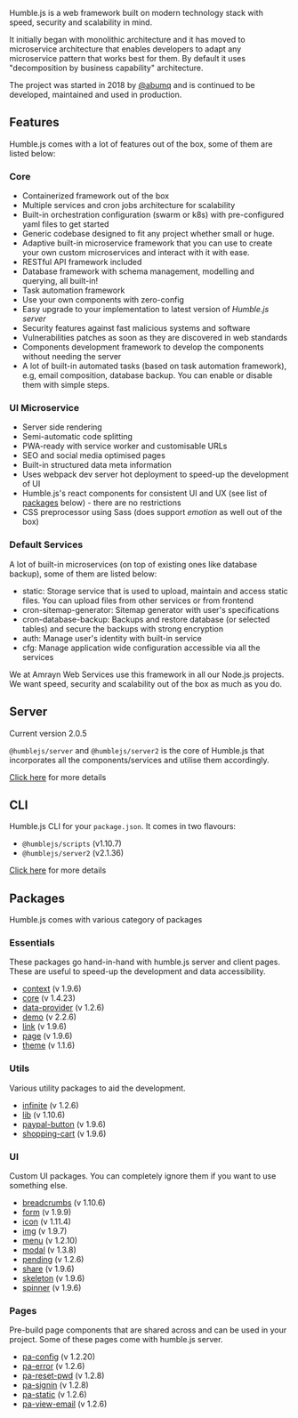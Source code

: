 Humble.js is a web framework built on modern technology stack with speed, security and scalability in mind.

It initially began with monolithic architecture and it has moved to microservice architecture that enables developers to adapt any microservice pattern that works best for them. By default it uses "decomposition by business capability" architecture.

The project was started in 2018 by [@abumq](https://github.com/abumq) and is continued to be developed, maintained and used in production.

## Features

Humble.js comes with a lot of features out of the box, some of them are listed below:

### Core

* Containerized framework out of the box
* Multiple services and cron jobs architecture for scalability
* Built-in orchestration configuration (swarm or k8s) with pre-configured yaml files to get started
* Generic codebase designed to fit any project whether small or huge.
* Adaptive built-in microservice framework that you can use to create your own custom microservices and interact with it with ease.
* RESTful API framework included
* Database framework with schema management, modelling and querying, all built-in!
* Task automation framework
* Use your own components with zero-config
* Easy upgrade to your implementation to latest version of _Humble.js server_
* Security features against fast malicious systems and software
* Vulnerabilities patches as soon as they are discovered in web standards
* Components development framework to develop the components without needing the server
* A lot of built-in automated tasks (based on task automation framework), e.g, email composition, database backup. You can enable or disable them with simple steps.

### UI Microservice
  * Server side rendering
  * Semi-automatic code splitting
  * PWA-ready with service worker and customisable URLs
  * SEO and social media optimised pages
  * Built-in structured data meta information
  * Uses webpack dev server hot deployment to speed-up the development of UI
  * Humble.js's react components for consistent UI and UX (see list of [packages](/#packages) below) - there are no restrictions
  * CSS preprocessor using Sass (does support _emotion_ as well out of the box)

### Default Services

A lot of built-in microservices (on top of existing ones like database backup), some of them are listed below:

  * static: Storage service that is used to upload, maintain and access static files. You can upload files from other services or from frontend
  * cron-sitemap-generator: Sitemap generator with user's specifications
  * cron-database-backup: Backups and restore database (or selected tables) and secure the backups with strong encryption
  * auth: Manage user's identity with built-in service
  * cfg: Manage application wide configuration accessible via all the services

We at Amrayn Web Services use this framework in all our Node.js projects. We want speed, security and scalability out of the box as much as you do.

## Server

Current version 2.0.5

`@humblejs/server` and `@humblejs/server2` is the core of Humble.js that incorporates all the components/services and utilise them accordingly.

[Click here](/server) for more details

## CLI

Humble.js CLI for your `package.json`. It comes in two flavours:

* `@humblejs/scripts` (v1.10.7)
* `@humblejs/server2` (v2.1.36)

[Click here](/cli) for more details

## Packages
Humble.js comes with various category of packages

### Essentials
These packages go hand-in-hand with humble.js server and client pages. These are useful to speed-up the development and data accessibility.

 * [context](/pkg/context) (v 1.9.6)
 * [core](/pkg/core) (v 1.4.23)
 * [data-provider](/pkg/data-provider) (v 1.2.6)
 * [demo](/pkg/demo) (v 2.2.6)
 * [link](/pkg/link) (v 1.9.6)
 * [page](/pkg/page) (v 1.9.6)
 * [theme](/pkg/theme) (v 1.1.6)

### Utils
Various utility packages to aid the development.

 * [infinite](/pkg/infinite) (v 1.2.6)
 * [lib](/pkg/lib) (v 1.10.6)
 * [paypal-button](/pkg/paypal-button) (v 1.9.6)
 * [shopping-cart](/pkg/shopping-cart) (v 1.9.6)

### UI
Custom UI packages. You can completely ignore them if you want to use something else.

 * [breadcrumbs](/pkg/breadcrumbs) (v 1.10.6)
 * [form](/pkg/form) (v 1.9.9)
 * [icon](/pkg/icon) (v 1.11.4)
 * [img](/pkg/img) (v 1.9.7)
 * [menu](/pkg/menu) (v 1.2.10)
 * [modal](/pkg/modal) (v 1.3.8)
 * [pending](/pkg/pending) (v 1.2.6)
 * [share](/pkg/share) (v 1.9.6)
 * [skeleton](/pkg/skeleton) (v 1.9.6)
 * [spinner](/pkg/spinner) (v 1.9.6)

### Pages
Pre-build page components that are shared across and can be used in your project. Some of these pages come with humble.js server.

 * [pa-config](/pkg/pa-config) (v 1.2.20)
 * [pa-error](/pkg/pa-error) (v 1.2.6)
 * [pa-reset-pwd](/pkg/pa-reset-pwd) (v 1.2.8)
 * [pa-signin](/pkg/pa-signin) (v 1.2.8)
 * [pa-static](/pkg/pa-static) (v 1.2.6)
 * [pa-view-email](/pkg/pa-view-email) (v 1.2.6)

